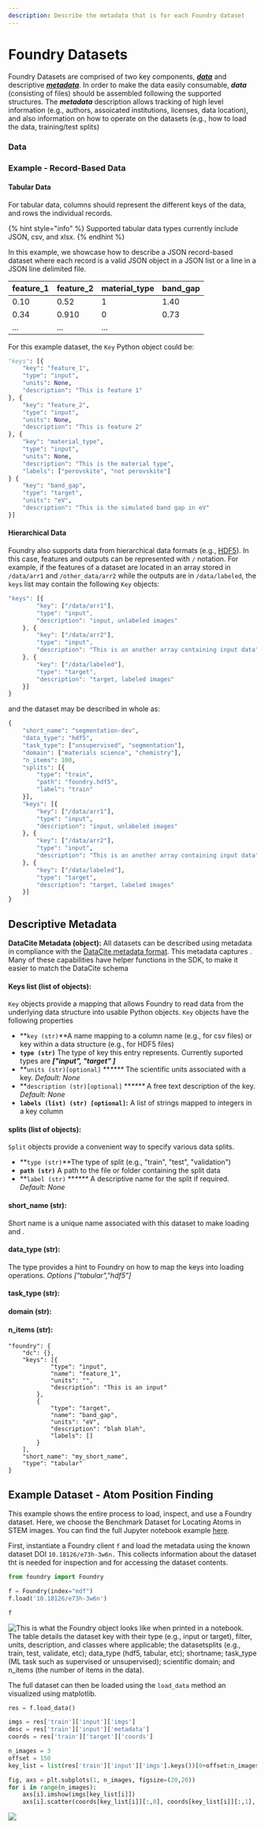 ```yaml
---
description: Describe the metadata that is for each Foundry dataset
---
```


# Foundry Datasets

Foundry Datasets are comprised of two key components, [_**data**_](foundry-datasets.md#data) and descriptive [_**metadata**_](foundry-datasets.md#descriptive-metadata). In order to make the data easily consumable, _**data**_ (consisting of files) should be assembled following the supported structures. The _**metadata**_ description allows tracking of high level information (e.g.,  authors, assoicated institutions, licenses, data location), and also information on how to operate on the datasets (e.g., how to load the data, training/test splits)

### **Data**

### Example - Record-Based Data

#### **Tabular Data**

For tabular data, columns should represent the different keys of the data, and rows the individual records.

{% hint style="info" %}
Supported tabular data types currently include JSON, csv, and xlsx.
{% endhint %}

In this example, we showcase how to describe a JSON record-based dataset where each record is a valid JSON object in a JSON list or a line in a JSON line delimited file.

| **feature\_1** | **feature\_2** | **material\_type** | band\_gap |
| -------------- | -------------- | ------------------ | --------- |
| 0.10           | 0.52           | 1                  | 1.40      |
| 0.34           | 0.910          | 0                  | 0.73      |
| ...            | ...            | ...                |           |

For this example dataset, the `Key` Python object could be: &#x20;

```python
"keys": [{
	"key": "feature_1",
	"type": "input",
	"units": None,
	"description": "This is feature 1"
}, {
	"key": "feature_2",
	"type": "input",
	"units": None,
	"description": "This is feature 2"
}, {
	"key": "material_type",
	"type": "input",
	"units": None,
	"description": "This is the material type",
	"labels": ["perovskite", "not perovskite"]
} {
	"key": "band_gap",
	"type": "target",
	"units": "eV",
	"description": "This is the simulated band gap in eV"
}]
```

#### Hierarchical Data

Foundry also supports data from hierarchical data formats (e.g., [HDF5](https://www.h5py.org)). In this case, features and outputs can be represented with `/` notation. For example, if the features of a dataset are located in an array stored in `/data/arr1` and `/other_data/arr2` while the outputs are in `/data/labeled`, the `keys` list may contain the following `Key` objects:

```javascript
"keys": [{
		"key": ["/data/arr1"],
		"type": "input",
		"description": "input, unlabeled images"
	}, {
		"key": ["/data/arr2"],
		"type": "input",
		"description": "This is an another array containing input data"
	}, {
		"key": ["/data/labeled"],
		"type": "target",
		"description": "target, labeled images"
	}]
}
```

and the dataset may be described in whole as:

```python
{
	"short_name": "segmentation-dev",
	"data_type": "hdf5",
	"task_type": ["unsupervised", "segmentation"],
	"domain": ["materials science", "chemistry"],
	"n_items": 100,
	"splits": [{
		"type": "train",
		"path": "foundry.hdf5",
		"label": "train"
	}],
	"keys": [{
		"key": ["/data/arr1"],
		"type": "input",
		"description": "input, unlabeled images"
	}, {
		"key": ["/data/arr2"],
		"type": "input",
		"description": "This is an another array containing input data"
	}, {
		"key": ["/data/labeled"],
		"type": "target",
		"description": "target, labeled images"
	}]
}
```

## Descriptive Metadata

**DataCite Metadata (object):** All datasets can be described using metadata in compliance with the [DataCite metadata format](https://schema.datacite.org). This metadata captures . Many of these capabilities have helper functions in the SDK, to make it easier to match the DataCite schema

#### **Keys list (list of objects):**&#x20;

`Key` objects provide a mapping that allows Foundry to read data from the underlying data structure into usable Python objects. `Key` objects have the following properties

* **`key (str)`**A name mapping to a column name (e.g., for csv files) or key within a data structure (e.g., for HDF5 files)
* **`type (str)`** The type of key this entry represents. Currently suported types are _**\["input", "target" ]**_
* **`units (str)[optional]` **_****_ The scientific units associated with a key. _Default: None_
* **`description (str)[optional]` **_****_ A free text description of the key. _Default: None_
* **`labels (list) (str) [optional]`:** A list of strings mapped to integers in a key column

#### **splits (**list of objects**):**

&#x20;`Split` objects provide a convenient way to specify various data splits.

* **`type (str)`**The type of split (e.g., "train", "test", "validation")
* **`path (str)`** A path to the file or folder containing the split data
* **`label (str)` **_****_ A descriptive name for the split if required. _Default: None_

#### **short\_name (str):**&#x20;

Short name is a unique name associated with this dataset to make loading and .&#x20;

#### **data\_type (str):**&#x20;

The type provides a hint to Foundry on how to map the keys into loading operations. _Options \["tabular","hdf5"]_

#### **task\_type (str):**

#### **domain (str):**

#### **n\_items (str):**

```
"foundry": {
	"dc": {},
	"keys": [{
			"type": "input",
			"name": "feature_1",
			"units": "",
			"description": "This is an input"
		},
		{
			"type": "target",
			"name": "band_gap",
			"units": "eV",
			"description": "blah blah",
			"labels": []
		}
	],
	"short_name": "my_short_name",
	"type": "tabular"
}
```

## Example Dataset - Atom Position Finding

This example shows the entire process to load, inspect, and use a Foundry dataset. Here, we choose the Benchmark Dataset for Locating Atoms in STEM images. You can find the full Jupyter notebook example [here](https://github.com/MLMI2-CSSI/foundry/blob/main/examples/atom-position-finding/atom\_position\_finding.ipynb).



First, instantiate a Foundry client `f` and load the metadata using the known dataset DOI `10.18126/e73h-3w6n.` This collects information about the dataset tht is needed for inspection and for accessing the dataset contents.

```python
from foundry import Foundry

f = Foundry(index="mdf")
f.load('10.18126/e73h-3w6n')

f
```

![This is what the Foundry object looks like when printed in a notebook. The table details the dataset key with their type (e.g., input or target), filter, units, description, and classes where applicable; the datasetsplits (e.g., train, test, validate, etc); data\_type (hdf5, tabular, etc); shortname; task\_type (ML task such as supervised or unsupervised); scientific domain; and n\_items (the number of items in the data).](<../.gitbook/assets/image (1).png>)

The full dataset can then be loaded using the `load_data` method an visualized using matplotlib.&#x20;

```python
res = f.load_data()

imgs = res['train']['input']['imgs']
desc = res['train']['input']['metadata']
coords = res['train']['target']['coords']
```

```python
n_images = 3
offset = 150
key_list = list(res['train']['input']['imgs'].keys())[0+offset:n_images+offset]

fig, axs = plt.subplots(1, n_images, figsize=(20,20))
for i in range(n_images):
    axs[i].imshow(imgs[key_list[i]])
    axs[i].scatter(coords[key_list[i]][:,0], coords[key_list[i]][:,1], s = 20, c = 'r', alpha=0.5)
```

![](../.gitbook/assets/image.png)
